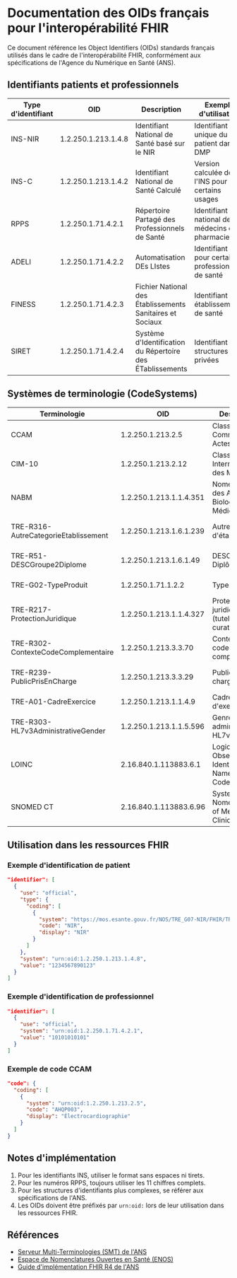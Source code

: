 # Documentation des OIDs français pour l'interopérabilité FHIR

Ce document référence les Object Identifiers (OIDs) standards français utilisés dans le cadre de l'interopérabilité FHIR, conformément aux spécifications de l'Agence du Numérique en Santé (ANS).

## Identifiants patients et professionnels

| Type d'identifiant | OID                      | Description                                      | Exemple d'utilisation                           |
|--------------------|--------------------------|--------------------------------------------------|------------------------------------------------|
| INS-NIR            | 1.2.250.1.213.1.4.8      | Identifiant National de Santé basé sur le NIR    | Identifiant unique du patient dans le DMP       |
| INS-C              | 1.2.250.1.213.1.4.2      | Identifiant National de Santé Calculé            | Version calculée de l'INS pour certains usages  |
| RPPS               | 1.2.250.1.71.4.2.1       | Répertoire Partagé des Professionnels de Santé   | Identifiant national des médecins et pharmaciens|
| ADELI              | 1.2.250.1.71.4.2.2       | Automatisation DEs LIstes                        | Identifiant pour certains professionnels de santé|
| FINESS             | 1.2.250.1.71.4.2.3       | Fichier National des Établissements Sanitaires et Sociaux | Identifiant des établissements de santé |
| SIRET              | 1.2.250.1.71.4.2.4       | Système d'Identification du Répertoire des ÉTablissements | Identifiant des structures privées      |

## Systèmes de terminologie (CodeSystems)

| Terminologie                         | OID                      | Description                                      | URL FHIR                                       |
|--------------------------------------|--------------------------|--------------------------------------------------|------------------------------------------------|
| CCAM                                 | 1.2.250.1.213.2.5        | Classification Commune des Actes Médicaux        | https://mos.esante.gouv.fr/NOS/CCAM_2/FHIR/CCAM |
| CIM-10                               | 1.2.250.1.213.2.12       | Classification Internationale des Maladies       | https://mos.esante.gouv.fr/NOS/CIM-10/FHIR/CIM-10 |
| NABM                                 | 1.2.250.1.213.1.1.4.351  | Nomenclature des Actes de Biologie Médicale      | https://mos.esante.gouv.fr/NOS/NABM/FHIR/NABM   |
| TRE-R316-AutreCategorieEtablissement | 1.2.250.1.213.1.6.1.239  | Autre catégorie d'établissement                  | https://mos.esante.gouv.fr/NOS/TRE_R316-AutreCategorieEtablissement/FHIR/TRE-R316-AutreCategorieEtablissement |
| TRE-R51-DESCGroupe2Diplome           | 1.2.250.1.213.1.6.1.49   | DESC Groupe 2 Diplôme                           | https://mos.esante.gouv.fr/NOS/TRE_R51-DESCGroupe2Diplome/FHIR/TRE-R51-DESCGroupe2Diplome |
| TRE-G02-TypeProduit                  | 1.2.250.1.71.1.2.2       | Type de produit                                  | https://mos.esante.gouv.fr/NOS/TRE_G02-TypeProduit/FHIR/TRE-G02-TypeProduit |
| TRE-R217-ProtectionJuridique         | 1.2.250.1.213.1.1.4.327  | Protection juridique (tutelle, curatelle, etc.)  | https://mos.esante.gouv.fr/NOS/TRE_R217-ProtectionJuridique/FHIR/TRE-R217-ProtectionJuridique |
| TRE-R302-ContexteCodeComplementaire  | 1.2.250.1.213.3.3.70     | Contexte de code complémentaire                  | https://mos.esante.gouv.fr/NOS/TRE_R302-ContexteCodeComplementaire/FHIR/TRE-R302-ContexteCodeComplementaire |
| TRE-R239-PublicPrisEnCharge          | 1.2.250.1.213.3.3.29     | Public pris en charge                            | https://mos.esante.gouv.fr/NOS/TRE_R239-PublicPrisEnCharge/FHIR/TRE-R239-PublicPrisEnCharge |
| TRE-A01-CadreExercice                | 1.2.250.1.213.1.1.4.9    | Cadre d'exercice                                 | https://mos.esante.gouv.fr/NOS/TRE_A01-CadreExercice/FHIR/TRE-A01-CadreExercice |
| TRE-R303-HL7v3AdministrativeGender   | 1.2.250.1.213.1.1.5.596  | Genre administratif HL7v3                        | https://mos.esante.gouv.fr/NOS/TRE_R303-HL7v3AdministrativeGender/FHIR/TRE-R303-HL7v3AdministrativeGender |
| LOINC                                | 2.16.840.1.113883.6.1    | Logical Observation Identifiers Names and Codes  | http://loinc.org |
| SNOMED CT                            | 2.16.840.1.113883.6.96   | Systematized Nomenclature of Medicine - Clinical Terms | http://snomed.info/sct |

## Utilisation dans les ressources FHIR

### Exemple d'identification de patient

```json
"identifier": [
  {
    "use": "official",
    "type": {
      "coding": [
        {
          "system": "https://mos.esante.gouv.fr/NOS/TRE_G07-NIR/FHIR/TRE-G07-NIR",
          "code": "NIR",
          "display": "NIR"
        }
      ]
    },
    "system": "urn:oid:1.2.250.1.213.1.4.8",
    "value": "1234567890123"
  }
]
```

### Exemple d'identification de professionnel

```json
"identifier": [
  {
    "use": "official",
    "system": "urn:oid:1.2.250.1.71.4.2.1",
    "value": "10101010101"
  }
]
```

### Exemple de code CCAM

```json
"code": {
  "coding": [
    {
      "system": "urn:oid:1.2.250.1.213.2.5",
      "code": "AHQP003",
      "display": "Électrocardiographie"
    }
  ]
}
```

## Notes d'implémentation

1. Pour les identifiants INS, utiliser le format sans espaces ni tirets.
2. Pour les numéros RPPS, toujours utiliser les 11 chiffres complets.
3. Pour les structures d'identifiants plus complexes, se référer aux spécifications de l'ANS.
4. Les OIDs doivent être préfixés par `urn:oid:` lors de leur utilisation dans les ressources FHIR.

## Références

- [Serveur Multi-Terminologies (SMT) de l'ANS](https://smt.esante.gouv.fr)
- [Espace de Nomenclatures Ouvertes en Santé (ENOS)](https://mos.esante.gouv.fr)
- [Guide d'implémentation FHIR R4 de l'ANS](https://interop.esante.gouv.fr)